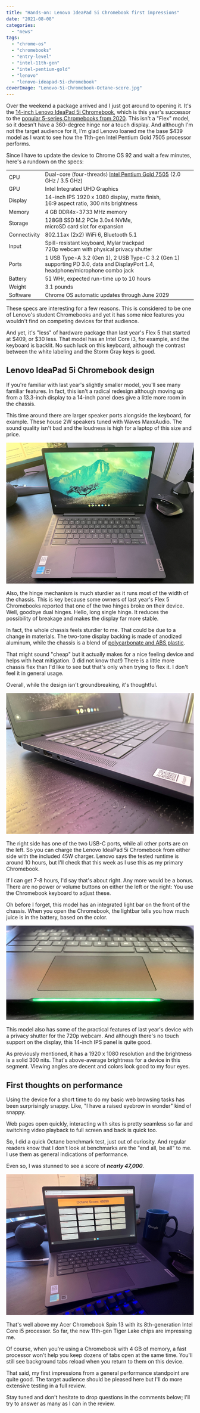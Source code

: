 ```yaml
---
title: "Hands-on: Lenovo IdeaPad 5i Chromebook first impressions"
date: "2021-08-08"
categories: 
  - "news"
tags: 
  - "chrome-os"
  - "chromebooks"
  - "entry-level"
  - "intel-11th-gen"
  - "intel-pentium-gold"
  - "lenovo"
  - "lenovo-ideapad-5i-chromebook"
coverImage: "Lenovo-5i-Chromebook-Octane-score.jpg"
---
```


Over the weekend a package arrived and I just got around to opening it. It's the [14-inch Lenovo IdeaPad 5i Chromebook](https://www.lenovo.com/us/en/laptops/lenovo/student-chromebooks/5i-Chromebook-Gen-6-14-Intel/p/WMD00000481), which is this year's successor to the [popular 5-series Chromebooks from 2020](https://www.aboutchromebooks.com/news/lenovo-flex-5-chromebook-hands-on-and-first-impressions/). This isn't a "Flex" model, so it doesn't have a 360-degree hinge nor a touch display. And although I'm not the target audience for it, I'm glad Lenovo loaned me the base $439 model as I want to see how the 11th-gen Intel Pentium Gold 7505 processor performs.

Since I have to update the device to Chrome OS 92 and wait a few minutes, here's a rundown on the specs:

<table><tbody><tr><td>CPU</td><td>Dual-core (four-threads) <a href="https://ark.intel.com/content/www/us/en/ark/products/208667/intel-pentium-gold-7505-processor-4m-cache-up-to-3-50-ghz-with-ipu.html" target="_blank" rel="noreferrer noopener">Intel Pentium Gold 7505</a> (2.0 GHz / 3.5 GHz)</td></tr><tr><td>GPU</td><td>Intel Integrated UHD Graphics</td></tr><tr><td>Display</td><td>14-inch IPS 1920 x 1080 display, matte finish,<br>16:9 aspect ratio, 300 nits brightness</td></tr><tr><td>Memory</td><td>4 GB DDR4x-3733 MHz memory</td></tr><tr><td>Storage</td><td>128GB SSD M.2 PCIe 3.0x4 NVMe,<br>microSD card slot for expansion</td></tr><tr><td>Connectivity</td><td>802.11ax (2x2) WiFi 6, Bluetooth 5.1</td></tr><tr><td>Input</td><td>Spill-resistant keyboard, Mylar trackpad<br>720p webcam with physical privacy shutter</td></tr><tr><td>Ports</td><td>1 USB Type-A 3.2 (Gen 1), 2 USB Type-C 3.2 (Gen 1)<br>supporting PD 3.0, data and DisplayPort 1.4,<br>headphone/microphone combo jack</td></tr><tr><td>Battery</td><td>51 WHr, expected run-time up to 10 hours</td></tr><tr><td>Weight</td><td>3.1 pounds</td></tr><tr><td>Software</td><td>Chrome OS automatic updates through June 2029</td></tr></tbody></table>

These specs are interesting for a few reasons. This is considered to be one of Lenovo's student Chromebooks and yet it has some nice features you wouldn't find on competing devices for that audience.

And yet, it's "less" of hardware package than last year's Flex 5 that started at $409, or $30 less. That model has an Intel Core i3, for example, and the keyboard is backlit. No such luck on this keyboard, although the contrast between the white labeling and the Storm Gray keys is good.

## Lenovo IdeaPad 5i Chromebook design

If you're familiar with last year's slightly smaller model, you'll see many familiar features. In fact, this isn't a radical redesign although moving up from a 13.3-inch display to a 14-inch panel does give a little more room in the chassis.

This time around there are larger speaker ports alongside the keyboard, for example. These house 2W speakers tuned with Waves MaxxAudio. The sound quality isn't bad and the loudness is high for a laptop of this size and price.

![Lenovo IdeaPad 5i Chromebook opened](images/Lenovo-5i-Chromebook-opened.jpg)

Also, the hinge mechanism is much sturdier as it runs most of the width of the chassis. This is key because some owners of last year's Flex 5 Chromebooks reported that one of the two hinges broke on their device. Well, goodbye dual hinges. Hello, long single hinge. It reduces the possibility of breakage and makes the display far more stable.

In fact, the whole chassis feels sturdier to me. That could be due to a change in materials. The two-tone display backing is made of anodized aluminum, while the chassis is a blend of [polycarbonate and ABS plastic](https://www.fastradius.com/resources/know-your-materials-polycarbonate-acrylonitrile-butadiene-styrene-pc-abs/).

That might sound "cheap" but it actually makes for a nice feeling device and helps with heat mitigation. (I did not know that!) There is a little more chassis flex than I'd like to see but that's only when trying to flex it. I don't feel it in general usage.

Overall, while the design isn't groundbreaking, it's thoughtful.

![](images/Lenovo-5i-Chromebook-left-side.jpg)

The right side has one of the two USB-C ports, while all other ports are on the left. So you can charge the Lenovo IdeaPad 5i Chromebook from either side with the included 45W charger. Lenovo says the tested runtime is around 10 hours, but I'll check that this week as I use this as my primary Chromebook.

If I can get 7-8 hours, I'd say that's about right. Any more would be a bonus. There are no power or volume buttons on either the left or the right: You use the Chromebook keyboard to adjust these.

Oh before I forget, this model has an integrated light bar on the front of the chassis. When you open the Chromebook, the lightbar tells you how much juice is in the battery, based on the color.

![Lenovo IdeaPad 5i Chromebook lightbar](images/Lenovo-5i-Chromebook-lightbar-1024x515.jpg)

This model also has some of the practical features of last year's device with a privacy shutter for the 720p webcam. And although there's no touch support on the display, this 14-inch IPS panel is quite good.

As previously mentioned, it has a 1920 x 1080 resolution and the brightness is a solid 300 nits. That's above-average brightness for a device in this segment. Viewing angles are decent and colors look good to my four eyes.

## First thoughts on performance

Using the device for a short time to do my basic web browsing tasks has been surprisingly snappy. Like, "I have a raised eyebrow in wonder" kind of snappy.

Web pages open quickly, interacting with sites is pretty seamless so far and switching video playback to full screen and back is quick too.

So, I did a quick Octane benchmark test, just out of curiosity. And regular readers know that I don't look at benchmarks are the "end all, be all" to me. I use them as general indications of performance.

Even so, I was stunned to see a score of _**nearly 47,000**_.

![Lenovo IdeaPad 5i Chromebook Octane score](images/Lenovo-5i-Chromebook-Octane-score.jpg)

That's well above my Acer Chromebook Spin 13 with its 8th-generation Intel Core i5 processor. So far, the new 11th-gen Tiger Lake chips are impressing me.

Of course, when you're using a Chromebook with 4 GB of memory, a fast processor won't help you keep dozens of tabs open at the same time. You'll still see background tabs reload when you return to them on this device.

That said, my first impressions from a general performance standpoint are quite good. The target audience should be pleased here but I'll do more extensive testing in a full review.

Stay tuned and don't hesitate to drop questions in the comments below; I'll try to answer as many as I can in the review.
